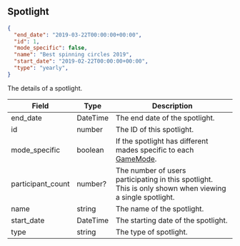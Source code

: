 ## Spotlight
```json
{
  "end_date": "2019-03-22T00:00:00+00:00",
  "id": 1,
  "mode_specific": false,
  "name": "Best spinning circles 2019",
  "start_date": "2019-02-22T00:00:00+00:00",
  "type": "yearly",
}
```

The details of a spotlight.

Field             | Type     | Description
----------------- | -------- | ----------------------------------------------------------------------------
end_date          | DateTime | The end date of the spotlight.
id                | number   | The ID of this spotlight.
mode_specific     | boolean  | If the spotlight has different mades specific to each [GameMode](#gamemode).
participant_count | number?  | The number of users participating in this spotlight. This is only shown when viewing a single spotlight.
name              | string   | The name of the spotlight.
start_date        | DateTime | The starting date of the spotlight.
type              | string   | The type of spotlight.
